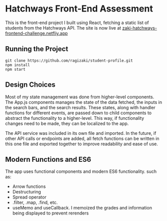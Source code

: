 # Hatchways Front-End Assessment

This is the front-end project I built using React, fetching a static list of students from the Hatchways API. 
The site is now live at <a href="http://zaki-hatchways-frontend-challenge.netlify.app">zaki-hatchways-frontend-challenge.netfliy.app</a>

## Running the Project
```git
git clone https://github.com/ragizaki/student-profile.git
npm install
npm start
```

## Design Choices

Most of my state management was done from higher-level components. The App.js components manages the state of the data fetched, the inputs in the search bars, and the search results. These states, along with handler functions for different events, are passed down to child components to abstract the functionality to a higher-level. This way, if functionality changes need to be made, they can be localized to the app.

The API service was included in its own file and imported. In the future, if other API calls or endpoints are added, all fetch functions can be written in this one file and exported together to improve readability and ease of use.

## Modern Functions and ES6

The app uses functional components and modern ES6 functionality. such as:

<ul>
    <li>Arrow functions</li>
    <li>Destructuring</li>
    <li>Spread operator</li>
    <li>.filter, .map, .find, etc.</li>
    <li>useMemo and useCallback. I memoized the grades and information being displayed to prevent rerenders</li>
</ul>
